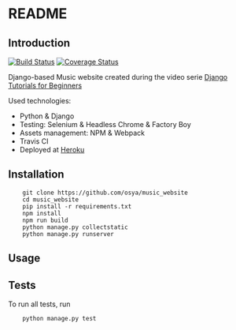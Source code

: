# README

## Introduction

[![Build Status](https://travis-ci.org/osya/music_website.svg)](https://travis-ci.org/osya/music_website) [![Coverage Status](https://coveralls.io/repos/github/osya/music_website/badge.svg?branch=master)](https://coveralls.io/github/osya/music_website?branch=master)

Django-based Music website created during the video serie [Django Tutorials for Beginners](https://www.youtube.com/playlist?list=PL6gx4Cwl9DGBlmzzFcLgDhKTTfNLfX1IK)

Used technologies:

- Python & Django
- Testing: Selenium & Headless Chrome & Factory Boy
- Assets management: NPM & Webpack
- Travis CI
- Deployed at [Heroku](https://django-music-website.herokuapp.com)

## Installation

```shell
    git clone https://github.com/osya/music_website
    cd music_website
    pip install -r requirements.txt
    npm install
    npm run build
    python manage.py collectstatic
    python manage.py runserver
```

## Usage

## Tests

To run all tests, run

```shell
    python manage.py test
```
